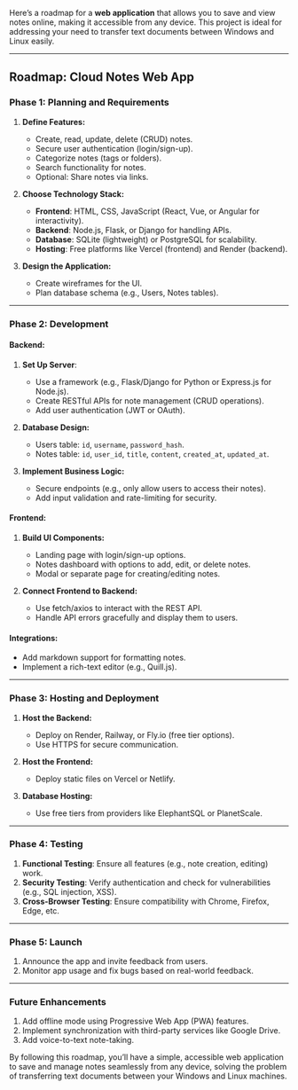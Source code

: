 Here’s a roadmap for a **web application** that allows you to save and view notes online, making it accessible from any device. This project is ideal for addressing your need to transfer text documents between Windows and Linux easily. 

---

## Roadmap: **Cloud Notes Web App**

### **Phase 1: Planning and Requirements**
1. **Define Features:**
   - Create, read, update, delete (CRUD) notes.
   - Secure user authentication (login/sign-up).
   - Categorize notes (tags or folders).
   - Search functionality for notes.
   - Optional: Share notes via links.

2. **Choose Technology Stack:**
   - **Frontend**: HTML, CSS, JavaScript (React, Vue, or Angular for interactivity).
   - **Backend**: Node.js, Flask, or Django for handling APIs.
   - **Database**: SQLite (lightweight) or PostgreSQL for scalability.
   - **Hosting**: Free platforms like Vercel (frontend) and Render (backend).

3. **Design the Application:**
   - Create wireframes for the UI.
   - Plan database schema (e.g., Users, Notes tables).

---

### **Phase 2: Development**
#### **Backend:**
1. **Set Up Server**:
   - Use a framework (e.g., Flask/Django for Python or Express.js for Node.js).
   - Create RESTful APIs for note management (CRUD operations).
   - Add user authentication (JWT or OAuth).

2. **Database Design:**
   - Users table: `id`, `username`, `password_hash`.
   - Notes table: `id`, `user_id`, `title`, `content`, `created_at`, `updated_at`.

3. **Implement Business Logic:**
   - Secure endpoints (e.g., only allow users to access their notes).
   - Add input validation and rate-limiting for security.

#### **Frontend:**
1. **Build UI Components:**
   - Landing page with login/sign-up options.
   - Notes dashboard with options to add, edit, or delete notes.
   - Modal or separate page for creating/editing notes.

2. **Connect Frontend to Backend:**
   - Use fetch/axios to interact with the REST API.
   - Handle API errors gracefully and display them to users.

#### **Integrations:**
   - Add markdown support for formatting notes.
   - Implement a rich-text editor (e.g., Quill.js).

---

### **Phase 3: Hosting and Deployment**
1. **Host the Backend:**
   - Deploy on Render, Railway, or Fly.io (free tier options).
   - Use HTTPS for secure communication.

2. **Host the Frontend:**
   - Deploy static files on Vercel or Netlify.

3. **Database Hosting:**
   - Use free tiers from providers like ElephantSQL or PlanetScale.

---

### **Phase 4: Testing**
1. **Functional Testing**: Ensure all features (e.g., note creation, editing) work.
2. **Security Testing**: Verify authentication and check for vulnerabilities (e.g., SQL injection, XSS).
3. **Cross-Browser Testing**: Ensure compatibility with Chrome, Firefox, Edge, etc.

---

### **Phase 5: Launch**
1. Announce the app and invite feedback from users.
2. Monitor app usage and fix bugs based on real-world feedback.

---

### **Future Enhancements**
1. Add offline mode using Progressive Web App (PWA) features.
2. Implement synchronization with third-party services like Google Drive.
3. Add voice-to-text note-taking.

By following this roadmap, you’ll have a simple, accessible web application to save and manage notes seamlessly from any device, solving the problem of transferring text documents between your Windows and Linux machines.